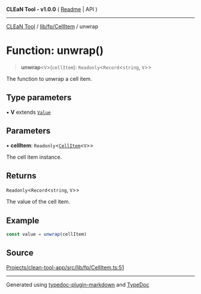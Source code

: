 **CLEaN Tool - v1.0.0** ( [Readme](../../../../README.md) \| API )

***

[CLEaN Tool](../../../../modules.md) / [lib/fp/CellItem](../README.md) / unwrap

# Function: unwrap()

> **unwrap**\<`V`\>(`cellItem`): `Readonly`\<`Record`\<`string`, `V`\>\>

The function to unwrap a cell item.

## Type parameters

▪ **V** extends [`Value`](../type-aliases/Value.md)

## Parameters

▪ **cellItem**: `Readonly`\<[`CellItem`](../interfaces/CellItem.md)\<`V`\>\>

The cell item instance.

## Returns

`Readonly`\<`Record`\<`string`, `V`\>\>

The value of the cell item.

## Example

```ts
const value = unwrap(cellItem)
```

## Source

[Projects/clean-tool-app/src/lib/fp/CellItem.ts:51](https://github.com/yuckyh/clean-tool-app/)

***

Generated using [typedoc-plugin-markdown](https://www.npmjs.com/package/typedoc-plugin-markdown) and [TypeDoc](https://typedoc.org/)
